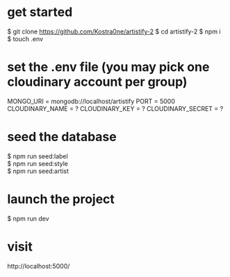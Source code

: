 # get started

$ git clone https://github.com/Kostra0ne/artistify-2
$ cd artistify-2
$ npm i
$ touch .env

# set the .env file (you may pick one cloudinary account per group)

MONGO_URI = mongodb://localhost/artistify
PORT = 5000
CLOUDINARY_NAME = ?
CLOUDINARY_KEY = ?
CLOUDINARY_SECRET = ?

# seed the database

$ npm run seed:label  
$ npm run seed:style  
$ npm run seed:artist


# launch the project

$ npm run dev

# visit

http://localhost:5000/
